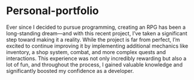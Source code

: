 # Personal-portfolio

Ever since I decided to pursue programming, creating an RPG has been a long-standing dream—and with this recent project, I’ve taken a significant step toward making it a reality. While the project is far from perfect, I’m excited to continue improving it by implementing additional mechanics like inventory, a shop system, combat, and more complex quests and interactions. This experience was not only incredibly rewarding but also a lot of fun, and throughout the process, I gained valuable knowledge and significantly boosted my confidence as a developer.

